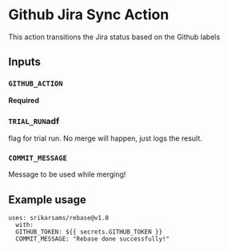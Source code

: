 # Github Jira Sync Action

This action transitions the Jira status based on the Github labels

## Inputs

### `GITHUB_ACTION`

**Required**

### `TRIAL_RUN`adf

flag for trial run. No merge will happen, just logs the result.

### `COMMIT_MESSAGE`

Message to be used while merging!

## Example usage

```
uses: srikarsams/rebase@v1.0
  with:
  GITHUB_TOKEN: ${{ secrets.GITHUB_TOKEN }}
  COMMIT_MESSAGE: "Rebase done successfully!"
```
